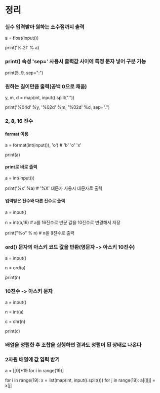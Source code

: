 # 정리

### 실수 입력받아 원하는 소수점까지 출력

a = float(input())

print('%.2f' % a)



### print() 속성 'sep=' 사용시 출력값 사이에 특정 문자 넣어 구분 가능

print(5, 9, sep=":")



### 원하는 길이만큼 출력(공백 0으로 채움)

y, m, d = map(int, input().split("."))

print('%04d' %y, '%02d' %m, '%02d' %d, sep=".")



### 2, 8, 16 진수

#### format 이용

a = format(int(input()), 'o') # 'b' 'o' 'x'

print(a)



#### print로 바로 출력

a = int(input())

print('%x' %a) # '%X' 대문자 사용시 대문자로 출력



#### 입력받은 진수와 다른 진수로 출력

a = input()

n = int(a,16) # a를 16진수로 반꾼 값을 10진수로 변경해서 저장

print("%o" % n) # n을 8진수로 출력



### ord() 문자의 아스키 코드 값을 반환(영문자 -> 아스키 10진수)

a = input()

n = ord(a)

print(n)



### 10진수 -> 아스키 문자

a = input()

n = int(a)

c = chr(n)

print(c)



### 배열을 정렬한 후 조합을 실행하면 결과도 정렬이 된 상태로 나온다



### 2차원 배열에 값 입력 받기

a = [[0]*19 for i in range(19)]

for i in range(19):
    x = list(map(int, input().split()))
    for j in range(19):
        a[i][j] = x[j]